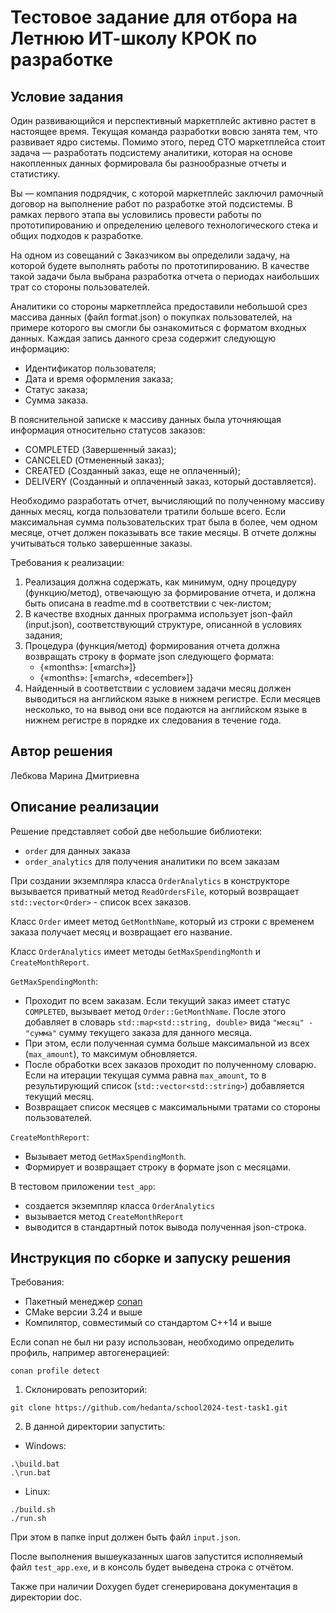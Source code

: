 # Тестовое задание для отбора на Летнюю ИТ-школу КРОК по разработке

## Условие задания
Один развивающийся и перспективный маркетплейс активно растет в настоящее время. Текущая команда разработки вовсю занята тем, что развивает ядро системы. Помимо этого, перед CTO маркетплейса стоит задача — разработать подсистему аналитики, которая на основе накопленных данных формировала бы разнообразные отчеты и статистику.

Вы — компания подрядчик, с которой маркетплейс заключил рамочный договор на выполнение работ по разработке этой подсистемы. В рамках первого этапа вы условились провести работы по прототипированию и определению целевого технологического стека и общих подходов к разработке.

На одном из совещаний с Заказчиком вы определили задачу, на которой будете выполнять работы по прототипированию. В качестве такой задачи была выбрана разработка отчета о периодах наибольших трат со стороны пользователей.

Аналитики со стороны маркетплейса предоставили небольшой срез массива данных (файл format.json) о покупках пользователей, на примере которого вы смогли бы ознакомиться с форматом входных данных. Каждая запись данного среза содержит следующую информацию:
- Идентификатор пользователя;
- Дата и время оформления заказа;
- Статус заказа;
- Сумма заказа.

В пояснительной записке к массиву данных была уточняющая информация относительно статусов заказов:
- COMPLETED (Завершенный заказ);
- CANCELED (Отмененный заказ);
- CREATED (Созданный заказ, еще не оплаченный);
- DELIVERY (Созданный и оплаченный заказ, который доставляется).

Необходимо разработать отчет, вычисляющий по полученному массиву данных месяц, когда пользователи тратили больше всего. Если максимальная сумма пользовательских трат была в более, чем одном месяце, отчет должен показывать все такие месяцы. В отчете должны учитываться только завершенные заказы.

Требования к реализации:
1. Реализация должна содержать, как минимум, одну процедуру (функцию/метод), отвечающую за формирование отчета, и должна быть описана в readme.md в соответствии с чек-листом;
2. В качестве входных данных программа использует json-файл (input.json), соответствующий структуре, описанной в условиях задания;
3. Процедура (функция/метод) формирования отчета должна возвращать строку в формате json следующего формата:
   - {«months»: [«march»]} 
   - {«months»: [«march», «december»]}
4. Найденный в соответствии с условием задачи месяц должен выводиться на английском языке в нижнем регистре. Если месяцев несколько, то на вывод они все подаются на английском языке в нижнем регистре в порядке их следования в течение года.

## Автор решения
Лебкова Марина Дмитриевна


## Описание реализации
Решение представляет собой две небольшие библиотеки: 
- `order` для данных заказа
- `order_analytics` для получения аналитики по всем заказам

При создании экземпляра класса `OrderAnalytics` в конструкторе вызывается приватный метод `ReadOrdersFile`, который возвращает `std::vector<Order>` - список всех заказов.

Класс `Order` имеет метод `GetMonthName`, который из строки с временем заказа получает месяц и возвращает его название.

Класс `OrderAnalytics` имеет методы `GetMaxSpendingMonth` и `CreateMonthReport`.

`GetMaxSpendingMonth`:
- Проходит по всем заказам. Если текущий заказ имеет статус `COMPLETED`, вызывает метод `Order::GetMonthName`. После этого добавляет в словарь `std::map<std::string, double>` вида `"месяц" - "сумма"` сумму текущего заказа для данного месяца.
- При этом, если полученная сумма больше максимальной из всех (`max_amount`), то максимум обновляется.
- После обработки всех заказов проходит по полученному словарю. Если на итерации текущая сумма равна `max_amount`, то в результирующий список (`std::vector<std::string>`) добавляется текущий месяц.
- Возвращает список месяцев с максимальными тратами со стороны пользователей.

`CreateMonthReport`:
- Вызывает метод `GetMaxSpendingMonth`.
- Формирует и возвращает строку в формате json с месяцами.

В тестовом приложении `test_app`:
- создается экземпляр класса `OrderAnalytics`
- вызывается метод `CreateMonthReport`
- выводится в стандартный поток вывода полученная json-строка.


## Инструкция по сборке и запуску решения
Требования:
- Пакетный менеджер [conan](https://conan.io/) 
- CMake версии 3.24 и выше
- Компилятор, совместимый со стандартом С++14 и выше


Если conan не был ни разу использован, необходимо определить профиль, например автогенерацией:
```
conan profile detect
```

1. Склонировать репозиторий:
```
git clone https://github.com/hedanta/school2024-test-task1.git
```
2. В данной директории запустить:

- Windows:
```
.\build.bat
.\run.bat
```
- Linux:
```
./build.sh
./run.sh
```
При этом в папке input должен быть файл `input.json`.

После выполнения вышеуказанных шагов запустится исполняемый файл `test_app.exe`, и в консоль будет выведена строка с отчётом.

Также при наличии Doxygen будет сгенерирована документация в директории doc.